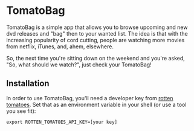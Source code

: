TomatoBag
=========

TomatoBag is a simple app that allows you to browse upcoming and new dvd releases and "bag" then to your wanted list.  The idea is that with the increasing popularity of cord cutting, people are watching more movies from netflix, iTunes, and, ahem, elsewhere.  

So, the next time you're sitting down on the weekend and you're asked, "So, what should we watch?", just check  your TomatoBag!

## Installation

In order to use TomatoBag, you'll need a developer key from [rotten tomatoes](developer.rottentomatoes.com).  Set that as an environment variable in your shell (or use a tool you see fit):
   
    export ROTTEN_TOMATOES_API_KEY=[your key]

